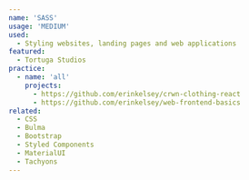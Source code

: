 ```yaml
---
name: 'SASS'
usage: 'MEDIUM'
used:
  - Styling websites, landing pages and web applications
featured:
  - Tortuga Studios
practice:
  - name: 'all'
    projects:
      - https://github.com/erinkelsey/crwn-clothing-react
      - https://github.com/erinkelsey/web-frontend-basics
related:
  - CSS
  - Bulma
  - Bootstrap
  - Styled Components
  - MaterialUI
  - Tachyons
---
```

